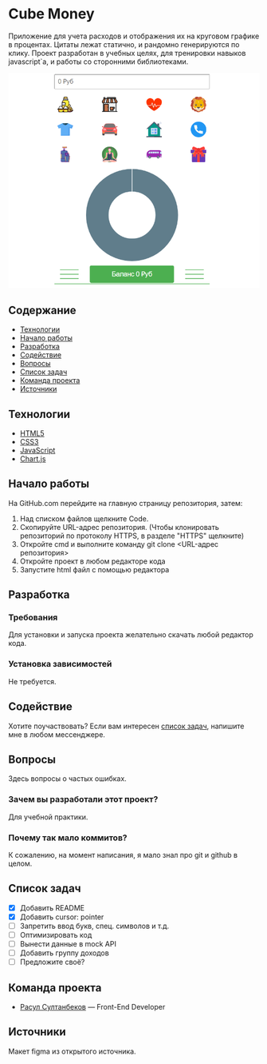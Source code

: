 # Cube Money
Приложение для учета расходов и отображения их на круговом графике в процентах. Цитаты лежат статично, и рандомно генерируются по клику. Проект разработан в учебных целях, для тренировки навыков javascript`а, и работы со сторонними библиотеками.

![Preview](./preview.png)

## Содержание
- [Технологии](#технологии)
- [Начало работы](#начало-работы)
- [Разработка](#разработка)
- [Содействие](#содействие)
- [Вопросы](#вопросы)
- [Список задач](#список-задач)
- [Команда проекта](#команда-проекта)
- [Источники](#источники)

## Технологии
- [HTML5](https://developer.mozilla.org/en-US/docs/Web/HTML)
- [CSS3](https://developer.mozilla.org/en-US/docs/Web/CSS)
- [JavaScript](https://developer.mozilla.org/en-US/docs/Web/JavaScript)
- [Chart.js](https://www.chartjs.org/)

## Начало работы
На GitHub.com перейдите на главную страницу репозитория, затем:
1. Над списком файлов щелкните Code.
2. Скопируйте URL-адрес репозитория. (Чтобы клонировать репозиторий по протоколу HTTPS, в разделе "HTTPS" щелкните)
3. Откройте cmd и выполните команду git clone <URL-адрес репозитория>
4. Откройте проект в любом редакторе кода
5. Запустите html файл с помощью редактора

## Разработка

### Требования
Для установки и запуска проекта желательно скачать любой редактор кода.

### Установка зависимостей
Не требуется.

## Содействие
Хотите поучаствовать? Если вам интересен [список задач](#список-задач), напишите мне в любом мессенджере.

## Вопросы
Здесь вопросы о частых ошибках.

### Зачем вы разработали этот проект?
Для учебной практики.

### Почему так мало коммитов?
К сожалению, на момент написания, я мало знал про git и github в целом.

## Список задач
- [x] Добавить README
- [x] Добавить cursor: pointer
- [ ] Запретить ввод букв, спец. символов и т.д.
- [ ] Оптимизировать код
- [ ] Вынести данные в mock API
- [ ] Добавить группу доходов
- [ ] Предложите своё?

## Команда проекта

- [Расул Султанбеков](https://github.com/rasul-surname) — Front-End Developer

## Источники
Макет figma из открытого источника.
